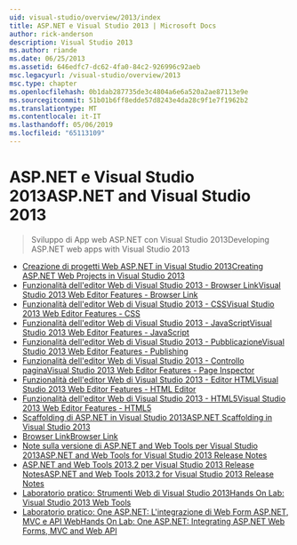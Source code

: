 ```yaml
---
uid: visual-studio/overview/2013/index
title: ASP.NET e Visual Studio 2013 | Microsoft Docs
author: rick-anderson
description: Visual Studio 2013
ms.author: riande
ms.date: 06/25/2013
ms.assetid: 646edfc7-dc62-4fa0-84c2-926996c92aeb
msc.legacyurl: /visual-studio/overview/2013
msc.type: chapter
ms.openlocfilehash: 0b1dab287735de3c4804a6e6a520a2ae87113e9e
ms.sourcegitcommit: 51b01b6ff8edde57d8243e4da28c9f1e7f1962b2
ms.translationtype: MT
ms.contentlocale: it-IT
ms.lasthandoff: 05/06/2019
ms.locfileid: "65113109"
---
```

# <a name="aspnet-and-visual-studio-2013"></a><span data-ttu-id="071d7-103">ASP.NET e Visual Studio 2013</span><span class="sxs-lookup"><span data-stu-id="071d7-103">ASP.NET and Visual Studio 2013</span></span>

> <span data-ttu-id="071d7-104">Sviluppo di App web ASP.NET con Visual Studio 2013</span><span class="sxs-lookup"><span data-stu-id="071d7-104">Developing ASP.NET web apps with Visual Studio 2013</span></span>

- [<span data-ttu-id="071d7-105">Creazione di progetti Web ASP.NET in Visual Studio 2013</span><span class="sxs-lookup"><span data-stu-id="071d7-105">Creating ASP.NET Web Projects in Visual Studio 2013</span></span>](creating-web-projects-in-visual-studio.md)
- [<span data-ttu-id="071d7-106">Funzionalità dell'editor Web di Visual Studio 2013 - Browser Link</span><span class="sxs-lookup"><span data-stu-id="071d7-106">Visual Studio 2013 Web Editor Features - Browser Link</span></span>](visual-studio-2013-web-editor-features-browser-link.md)
- [<span data-ttu-id="071d7-107">Funzionalità dell'editor Web di Visual Studio 2013 - CSS</span><span class="sxs-lookup"><span data-stu-id="071d7-107">Visual Studio 2013 Web Editor Features - CSS</span></span>](visual-studio-2013-web-editor-features-css.md)
- [<span data-ttu-id="071d7-108">Funzionalità dell'editor Web di Visual Studio 2013 - JavaScript</span><span class="sxs-lookup"><span data-stu-id="071d7-108">Visual Studio 2013 Web Editor Features - JavaScript</span></span>](visual-studio-2013-web-editor-features-javascript.md)
- [<span data-ttu-id="071d7-109">Funzionalità dell'editor Web di Visual Studio 2013 - Pubblicazione</span><span class="sxs-lookup"><span data-stu-id="071d7-109">Visual Studio 2013 Web Editor Features - Publishing</span></span>](visual-studio-2013-web-editor-features-publishing.md)
- [<span data-ttu-id="071d7-110">Funzionalità dell'editor Web di Visual Studio 2013 - Controllo pagina</span><span class="sxs-lookup"><span data-stu-id="071d7-110">Visual Studio 2013 Web Editor Features - Page Inspector</span></span>](visual-studio-2013-web-editor-features-page-inspector.md)
- [<span data-ttu-id="071d7-111">Funzionalità dell'editor Web di Visual Studio 2013 - Editor HTML</span><span class="sxs-lookup"><span data-stu-id="071d7-111">Visual Studio 2013 Web Editor Features - HTML Editor</span></span>](visual-studio-2013-web-editor-features-html-editor.md)
- [<span data-ttu-id="071d7-112">Funzionalità dell'editor Web di Visual Studio 2013 - HTML5</span><span class="sxs-lookup"><span data-stu-id="071d7-112">Visual Studio 2013 Web Editor Features - HTML5</span></span>](visual-studio-2013-web-editor-features-html5.md)
- [<span data-ttu-id="071d7-113">Scaffolding di ASP.NET in Visual Studio 2013</span><span class="sxs-lookup"><span data-stu-id="071d7-113">ASP.NET Scaffolding in Visual Studio 2013</span></span>](aspnet-scaffolding-overview.md)
- [<span data-ttu-id="071d7-114">Browser Link</span><span class="sxs-lookup"><span data-stu-id="071d7-114">Browser Link</span></span>](using-browser-link.md)
- [<span data-ttu-id="071d7-115">Note sulla versione di ASP.NET and Web Tools per Visual Studio 2013</span><span class="sxs-lookup"><span data-stu-id="071d7-115">ASP.NET and Web Tools for Visual Studio 2013 Release Notes</span></span>](release-notes.md)
- [<span data-ttu-id="071d7-116">ASP.NET and Web Tools 2013.2 per Visual Studio 2013 Release Notes</span><span class="sxs-lookup"><span data-stu-id="071d7-116">ASP.NET and Web Tools 2013.2 for Visual Studio 2013 Release Notes</span></span>](aspnet-and-web-tools-20132-preview-for-visual-studio-2013-release-notes.md)
- [<span data-ttu-id="071d7-117">Laboratorio pratico: Strumenti Web di Visual Studio 2013</span><span class="sxs-lookup"><span data-stu-id="071d7-117">Hands On Lab: Visual Studio 2013 Web Tools</span></span>](visual-studio-2013-web-tools.md)
- [<span data-ttu-id="071d7-118">Laboratorio pratico: One ASP.NET: L'integrazione di Web Form ASP.NET, MVC e API Web</span><span class="sxs-lookup"><span data-stu-id="071d7-118">Hands On Lab: One ASP.NET: Integrating ASP.NET Web Forms, MVC and Web API</span></span>](one-aspnet-integrating-aspnet-web-forms-mvc-and-web-api.md)
